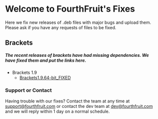 # Welcome to FourthFruit's Fixes

Here we fix new releases of .deb files with major bugs and upload them. Please ask if you have any requests of files to be fixed.
## Brackets
##### The recent releases of brackets have had missing dependencies. We have fixed them and put the links here.
* Brackets 1.9
  * [Brackets1.9.64-bit_FIXED](https://www.dropbox.com/s/cv6vmyx0o8ymje8/Brackets.Release.1.9.64-bit%28fix1.0%29.deb?dl=0)




### Support or Contact

Having trouble with our fixes? Contact the team at any time at support@fourthfruit.com or contact the dev team at dev@fourthfruit.com and we will reply within 1 day on a normal schedule.
